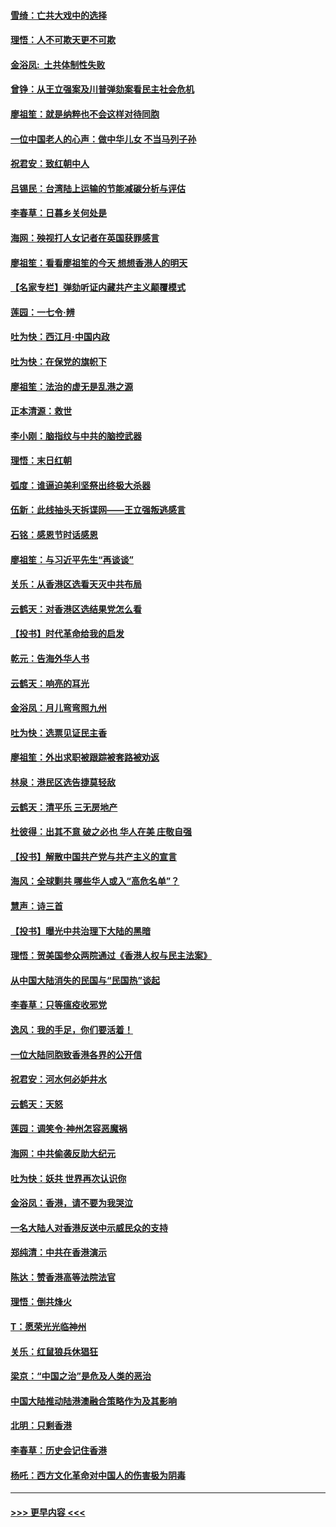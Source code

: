 #### [雪绮：亡共大戏中的选择](../pages/nsc993/n11699922.md?t=12051144) 
#### [理悟：人不可欺天更不可欺](../pages/nsc993/n11699657.md?t=12051144) 
#### [金浴凤:  土共体制性失败](../pages/nsc993/n11699361.md?t=12051144) 
#### [曾铮：从王立强案及川普弹劾案看民主社会危机](../pages/nsc993/n11699318.md?t=12051144) 
#### [廖祖笙：就是纳粹也不会这样对待同胞](../pages/nsc993/n11697658.md?t=12051144) 
#### [一位中国老人的心声：做中华儿女 不当马列子孙](../pages/nsc993/n11697525.md?t=12051144) 
#### [祝君安：致红朝中人](../pages/nsc993/n11697518.md?t=12051144) 
#### [吕锡民：台湾陆上运输的节能减碳分析与评估](../pages/nsc993/n11694983.md?t=12051144) 
#### [李春草：日暮乡关何处是](../pages/nsc993/n11694805.md?t=12051144) 
#### [海网：殃视打人女记者在英国获罪感言](../pages/nsc993/n11693832.md?t=12051144) 
#### [廖祖笙：看看廖祖笙的今天 想想香港人的明天](../pages/nsc993/n11693707.md?t=12051144) 
#### [【名家专栏】弹劾听证内藏共产主义颠覆模式](../pages/nsc993/n11693563.md?t=12051144) 
#### [莲园：一七令‧辨](../pages/nsc993/n11692558.md?t=12051144) 
#### [吐为快：西江月·中国内政](../pages/nsc993/n11692071.md?t=12051144) 
#### [吐为快：在保党的旗帜下](../pages/nsc993/n11691188.md?t=12051144) 
#### [廖祖笙：法治的虚无是乱港之源](../pages/nsc993/n11690605.md?t=12051144) 
#### [正本清源：救世](../pages/nsc993/n11689134.md?t=12051144) 
#### [李小刚：脑指纹与中共的脑控武器](../pages/nsc993/n11688900.md?t=12051144) 
#### [理悟：末日红朝](../pages/nsc993/n11688829.md?t=12051144) 
#### [弧度：谁逼迫美利坚祭出终极大杀器](../pages/nsc993/n11688735.md?t=12051144) 
#### [伍新：此线抽头天拆谍网——王立强叛逃感言](../pages/nsc993/n11687981.md?t=12051144) 
#### [石铭：感恩节时话感恩](../pages/nsc993/n11687568.md?t=12051144) 
#### [廖祖笙：与习近平先生“再谈谈”](../pages/nsc993/n11687005.md?t=12051144) 
#### [关乐：从香港区选看天灭中共布局](../pages/nsc993/n11686647.md?t=12051144) 
#### [云鹤天：对香港区选结果党怎么看](../pages/nsc993/n11686216.md?t=12051144) 
#### [【投书】时代革命给我的启发](../pages/nsc993/n11684287.md?t=12051144) 
#### [乾元：告海外华人书](../pages/nsc993/n11684044.md?t=12051144) 
#### [云鹤天：响亮的耳光](../pages/nsc993/n11684254.md?t=12051144) 
#### [金浴凤：月儿弯弯照九州](../pages/nsc993/n11684231.md?t=12051144) 
#### [吐为快：选票见证民主香](../pages/nsc993/n11684206.md?t=12051144) 
#### [廖祖笙：外出求职被跟踪被套路被劝返](../pages/nsc993/n11683874.md?t=12051144) 
#### [林泉：港民区选告捷莫轻敌](../pages/nsc993/n11683930.md?t=12051144) 
#### [云鹤天：清平乐 三无房地产](../pages/nsc993/n11681521.md?t=12051144) 
#### [杜彼得：出其不意 破之必也 华人在美 庄敬自强](../pages/nsc993/n11679554.md?t=12051144) 
#### [【投书】解散中国共产党与共产主义的宣言](../pages/nsc993/n11679177.md?t=12051144) 
#### [海风：全球剿共 哪些华人或入“高危名单”？](../pages/nsc993/n11678617.md?t=12051144) 
#### [慧声：诗三首](../pages/nsc993/n11678848.md?t=12051144) 
#### [【投书】曝光中共治理下大陆的黑暗](../pages/nsc993/n11678674.md?t=12051144) 
#### [理悟：贺美国参众两院通过《香港人权与民主法案》](../pages/nsc993/n11678104.md?t=12051144) 
#### [从中国大陆消失的民国与“民国热”谈起](../pages/nsc993/n11678075.md?t=12051144) 
#### [李春草：只等瘟疫收邪党](../pages/nsc993/n11677308.md?t=12051144) 
#### [逸风：我的手足，你们要活着！](../pages/nsc993/n11676352.md?t=12051144) 
#### [一位大陆同胞致香港各界的公开信](../pages/nsc993/n11675761.md?t=12051144) 
#### [祝君安：河水何必妒井水](../pages/nsc993/n11675746.md?t=12051144) 
#### [云鹤天：天怒](../pages/nsc993/n11675718.md?t=12051144) 
#### [莲园：调笑令‧神州怎容恶魔祸](../pages/nsc993/n11675648.md?t=12051144) 
#### [海网：中共偷袭反助大纪元](../pages/nsc993/n11673515.md?t=12051144) 
#### [吐为快：妖共 世界再次认识你](../pages/nsc993/n11673506.md?t=12051144) 
#### [金浴凤：香港，请不要为我哭泣](../pages/nsc993/n11673248.md?t=12051144) 
#### [一名大陆人对香港反送中示威民众的支持](../pages/nsc993/n11672615.md?t=12051144) 
#### [郑纯清：中共在香港演示](../pages/nsc993/n11670539.md?t=12051144) 
#### [陈达：赞香港高等法院法官](../pages/nsc993/n11669542.md?t=12051144) 
#### [理悟：倒共烽火](../pages/nsc993/n11668844.md?t=12051144) 
#### [T：愿荣光光临神州](../pages/nsc993/n11668421.md?t=12051144) 
#### [关乐：红鼠狼兵休猖狂](../pages/nsc993/n11668378.md?t=12051144) 
#### [梁京：“中国之治”是危及人类的恶治](../pages/nsc993/n11668328.md?t=12051144) 
#### [中国大陆推动陆港澳融合策略作为及其影响](../pages/nsc993/n11668157.md?t=12051144) 
#### [北明：只剩香港](../pages/nsc993/n11668002.md?t=12051144) 
#### [李春草：历史会记住香港](../pages/nsc993/n11667927.md?t=12051144) 
#### [杨吒：西方文化革命对中国人的伤害极为阴毒](../pages/nsc993/n11664521.md?t=12051144) 

----
#### [ >>> 更早内容 <<< ](../indexes/nsc993-earlier.md)

